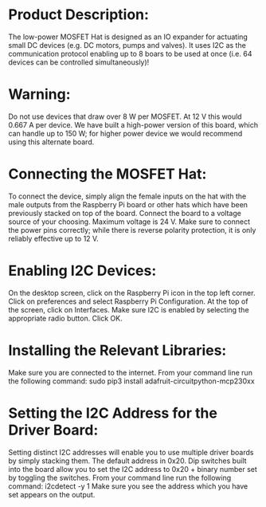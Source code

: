 # Product Description:
The low-power MOSFET Hat is designed as an IO expander for actuating small DC devices (e.g. DC motors, pumps and valves). It uses I2C as the communication protocol enabling up to 8 boars to be used at once (i.e. 64 devices can be controlled simultaneously)!

# Warning:
Do not use devices that draw over 8 W per MOSFET. At 12 V this would 0.667 A per device. We have built a high-power version of this board, which can handle up to 150 W; for higher power device we would recommend using this alternate board. 

# Connecting the MOSFET Hat:
To connect the device, simply align the female inputs on the hat with the male outputs from the Raspberry Pi board or other hats which have been previously stacked on top of the board. Connect the board to a voltage source of your choosing. Maximum voltage is 24 V. Make sure to connect the power pins correctly; while there is reverse polarity protection, it is only reliably effective up to 12 V.

# Enabling I2C Devices:
On the desktop screen, click on the Raspberry Pi icon in the top left corner. Click on preferences and select Raspberry Pi Configuration. At the top of the screen, click on Interfaces. Make sure I2C is enabled by selecting the appropriate radio button. Click OK.

# Installing the Relevant Libraries:
Make sure you are connected to the internet. From your command line run the following command:
sudo pip3 install adafruit-circuitpython-mcp230xx

# Setting the I2C Address for the Driver Board:
Setting distinct I2C addresses will enable you to use multiple driver boards by simply stacking them. The default address in 0x20. Dip switches built into the board allow you to set the I2C address to 0x20 + binary number set by toggling the switches. From your command line run the following command:
	i2cdetect -y 1
Make sure you see the address which you have set appears on the output.
